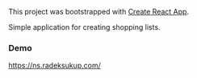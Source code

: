 This project was bootstrapped with [Create React App](https://github.com/facebookincubator/create-react-app).

Simple application for creating shopping lists.

### Demo

https://ns.radeksukup.com/
